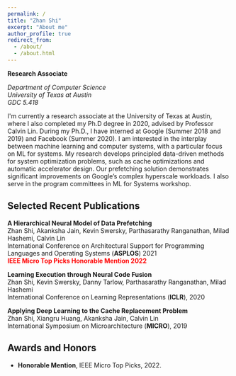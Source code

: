 ```yaml
---
permalink: /
title: "Zhan Shi"
excerpt: "About me"
author_profile: true
redirect_from: 
  - /about/
  - /about.html
---
```



**Research Associate**

*Department of Computer Science*  
*University of Texas at Austin*  
*GDC 5.418*

I'm currently a research associate at the University of Texas at Austin, where I also completed my Ph.D degree in 2020, advised by Professor Calvin Lin. During my Ph.D., I have interned at Google (Summer 2018 and 2019) and Facebook (Summer 2020). I am interested in the interplay between machine learning and computer systems, with a particular focus on ML for systems. My research develops principled data-driven methods for system optimization problems, such as cache optimizations and automatic accelerator design. Our prefetching solution demonstrates significant improvements on Google’s complex hyperscale workloads. I also serve in the program committees in ML for Systems workshop.


## Selected Recent Publications
**A Hierarchical Neural Model of Data Prefetching**\
Zhan Shi, Akanksha Jain, Kevin Swersky, Parthasarathy Ranganathan, Milad Hashemi, Calvin Lin\
International Conference on Architectural Support for Programming Languages and Operating Systems (**ASPLOS**) 2021\
<span style="color:red"> **IEEE Micro Top Picks Honorable Mention 2022**</span>

**Learning Execution through Neural Code Fusion**\
Zhan Shi, Kevin Swersky, Danny Tarlow, Parthasarathy Ranganathan, Milad Hashemi\
International Conference on Learning Representations (**ICLR**), 2020

**Applying Deep Learning to the Cache Replacement Problem**\
Zhan Shi, Xiangru Huang, Akanksha Jain, Calvin Lin\
International Symposium on Microarchitecture (**MICRO**), 2019

## Awards and Honors
- **Honorable Mention**, IEEE Micro Top Picks, 2022.